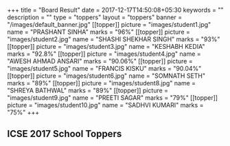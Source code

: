 +++
title =  "Board Result"
date = 2017-12-17T14:50:08+05:30
keywords = ""
description = ""
type = "toppers"
layout = "toppers"
banner = "/images/default_banner.jpg"
[[topper]]
    picture = "images/student1.jpg"
    name = "PRASHANT SINHA"
    marks = "96%"
[[topper]]
    picture = "images/student2.jpg"
    name = "SHASHI SHEKHAR SINGH"
    marks = "93%"
[[topper]]
    picture = "images/student3.jpg"
    name = "KESHABH KEDIA"
    marks = "92.8%"
[[topper]]
    picture = "images/student4.jpg"
    name = "AWESH AHMAD ANSARI"
    marks = "90.06%"
[[topper]]
    picture = "images/student5.jpg"
    name = "FRANCIS KISKU"
    marks = "90.04%"
[[topper]]
    picture = "images/student6.jpg"
    name = "SOMNATH SETH"
    marks = "89%"
[[topper]]
    picture = "images/student8.jpg"
    name = "SHREYA BATHWAL"
    marks = "89%"
[[topper]]
    picture = "images/student9.jpg"
    name = "PREETI SAGAR"
    marks = "79%"
[[topper]]
    picture = "images/student10.jpg"
    name = "SADHVI KUMARI"
    marks = "75%"
+++
## ICSE 2017 School Toppers
